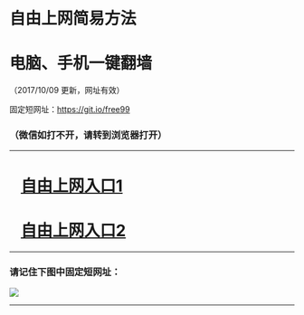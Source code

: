 ﻿# 自由上网简易方法

# 电脑、手机一键翻墙

（2017/10/09 更新，网址有效）

固定短网址：https://git.io/free99

### （微信如打不开，请转到浏览器打开）


***





# &nbsp;&nbsp; <a href="http://ft733020728.fwq-tz-1001.info/fwqtz01.html?t=1009001971 " target="_blank">自由上网入口1</a>
# &nbsp;&nbsp; <a href="http://ft422511269.fwq-tz-1002.info/fwqtz02.html?t=10090012571 " target="_blank">自由上网入口2</a>
***

### 请记住下图中固定短网址：

<img src="https://s3-us-west-2.amazonaws.com/fwq-1001/yjfq-20170905okok.png" /> 


***

